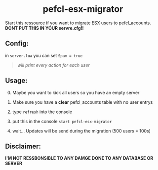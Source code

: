 <h1 align="center">pefcl-esx-migrator</h1>

Start this ressource if you want to migrate ESX users to pefcl_accounts. **DONT PUT THIS IN YOUR servre.cfg!!**

## Config:
in `server.lua`
you can set `Spam = true` 
>*will print every action for each user*

## Usage:
0. Maybe you want to kick all users so you have an empty server

1. Make sure you have a **clear** pefcl_accounts table with no user entrys

2. type `refresh` into the console

3. put this in the console `start pefcl-esx-migrator`

4. wait... Updates will be send during the migration (500 users = 100s)
   
## Disclaimer:
**I'M NOT RESSBONSIBLE TO ANY DAMGE DONE TO ANY DATABASE OR SERVER**
